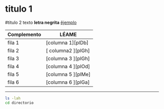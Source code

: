 # titulo 1 
#titulo 2 
texto
**letra negrita**
[êjemplo](https://mail.google.com/mail/u/0/#inbox)

|Complemento | LÉAME |
|------- | -------- |
|fila 1  |[columna 1][plDb] |
|fila 2 | [ columna2 ][plGh] |
|fila 3 | [columna 3 ][plGh] |
|fila 4 | [columna 4 ][plOd] |
|fila 5 | [columna 5 ][plMe] |
|fila 6 | [columna 6 ][plGa] |

---

```bash
ls -lah
cd directorio
```
